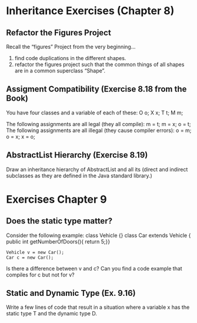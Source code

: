 Inheritance Exercises (Chapter 8)
======================

Refactor the Figures Project
------------------------------
Recall the “figures” Project from the very beginning...
1. find code duplications in the different shapes.
2. refactor the figures project such that the common things of all shapes are in a common superclass “Shape”.


Assigment Compatibility (Exercise 8.18 from the Book)
------------------------
You have four classes and a variable of each of these:
    O o;
    X x;
    T t;
    M m;

The following assignments are all legal (they all compile):
    m = t;
    m = x;
    o = t;
The following assignments are all illegal (they cause compiler errors):
    o = m;
    o = x;
    x = o;

AbstractList Hierarchy (Exercise 8.19)
-----------------
Draw an inheritance hierarchy of AbstractList and all its (direct and indirect subclasses as they are defined in the Java standard library.)

Exercises Chapter 9
====================

Does the static type matter?
--------------------
Consider the following example:
class Vehicle {}
class Car extends Vehicle { public int getNumberOfDoors(){ return 5;}}

    Vehicle v = new Car();
    Car c = new Car();

Is there a difference between v and c?
Can you find a code example that compiles for c but not for v?


Static and Dynamic Type (Ex. 9.16)
-----------------------

Write a few lines of code that result in a situation where a variable x has the static type T and the dynamic type D.

